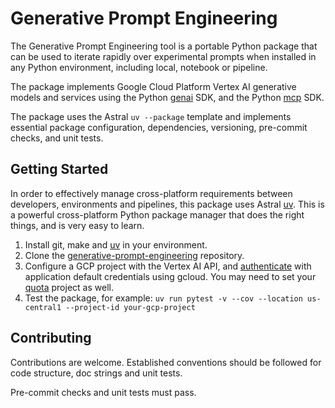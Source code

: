 # Generative Prompt Engineering
The Generative Prompt Engineering tool is a portable Python package that can be used to iterate rapidly over experimental prompts when installed in any Python environment, including local, notebook or pipeline.

The package implements Google Cloud Platform Vertex AI generative models and services using the Python [genai](https://googleapis.github.io/python-genai/) SDK, and the Python [mcp](https://modelcontextprotocol.io/) SDK.

The package uses the  Astral ```uv --package``` template and implements essential package configuration, dependencies, versioning, pre-commit checks, and unit tests.

## Getting Started
In order to effectively manage cross-platform requirements between developers, environments and pipelines, this package uses Astral [uv](https://docs.astral.sh/uv/getting-started/). This is a powerful cross-platform Python package manager that does the right things, and is very easy to learn.

1. Install git, make and [uv](https://docs.astral.sh/uv/getting-started/installation/) in your environment.
2. Clone the [generative-prompt-engineering](https://github.com/kpeder/generative-prompt-engineering.git) repository.
3. Configure a GCP project with the Vertex AI API, and [authenticate](https://cloud.google.com/docs/authentication/provide-credentials-adc) with application default credentials using gcloud. You may need to set your [quota](https://cloud.google.com/docs/quotas/set-quota-project#set-project-credentials) project as well.
4. Test the package, for example: ```uv run pytest -v --cov --location us-central1 --project-id your-gcp-project```

## Contributing
Contributions are welcome. Established conventions should be followed for code structure, doc strings and unit tests.

Pre-commit checks and unit tests must pass.
